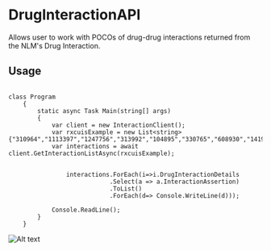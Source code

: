 # DrugInteractionAPI

Allows user to work with POCOs of drug-drug interactions returned from the NLM's Drug Interaction.

## Usage

```CSharp

class Program
    {
        static async Task Main(string[] args)
        {
            var client = new InteractionClient();
            var rxcuisExample = new List<string> {"310964","1113397","1247756","313992","104895","330765","608930","141962","1161682","800405"};
            var interactions = await client.GetInteractionListAsync(rxcuisExample);

         
                interactions.ForEach(i=>i.DrugInteractionDetails
                            .Select(a => a.InteractionAssertion)
                            .ToList()
                            .ForEach(d=> Console.WriteLine(d)));

            Console.ReadLine();
        }
    }

```

![Alt text]()
